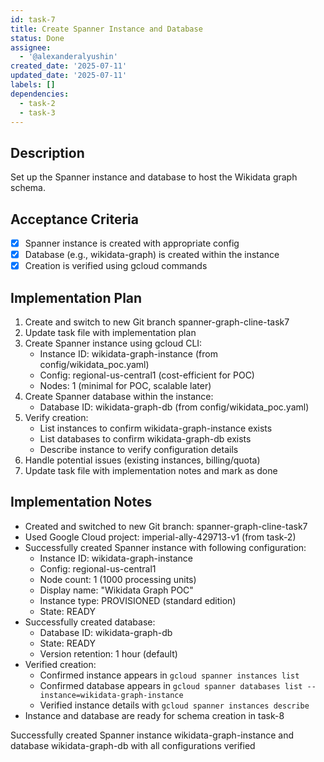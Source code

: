 ```yaml
---
id: task-7
title: Create Spanner Instance and Database
status: Done
assignee:
  - '@alexanderalyushin'
created_date: '2025-07-11'
updated_date: '2025-07-11'
labels: []
dependencies:
  - task-2
  - task-3
---
```


## Description

Set up the Spanner instance and database to host the Wikidata graph schema.

## Acceptance Criteria

- [x] Spanner instance is created with appropriate config
- [x] Database (e.g., wikidata-graph) is created within the instance
- [x] Creation is verified using gcloud commands

## Implementation Plan

1. Create and switch to new Git branch spanner-graph-cline-task7
2. Update task file with implementation plan
3. Create Spanner instance using gcloud CLI:
   - Instance ID: wikidata-graph-instance (from config/wikidata_poc.yaml)
   - Config: regional-us-central1 (cost-efficient for POC)
   - Nodes: 1 (minimal for POC, scalable later)
4. Create Spanner database within the instance:
   - Database ID: wikidata-graph-db (from config/wikidata_poc.yaml)
5. Verify creation:
   - List instances to confirm wikidata-graph-instance exists
   - List databases to confirm wikidata-graph-db exists
   - Describe instance to verify configuration details
6. Handle potential issues (existing instances, billing/quota)
7. Update task file with implementation notes and mark as done

## Implementation Notes

- Created and switched to new Git branch: spanner-graph-cline-task7
- Used Google Cloud project: imperial-ally-429713-v1 (from task-2)
- Successfully created Spanner instance with following configuration:
  - Instance ID: wikidata-graph-instance
  - Config: regional-us-central1
  - Node count: 1 (1000 processing units)
  - Display name: "Wikidata Graph POC"
  - Instance type: PROVISIONED (standard edition)
  - State: READY
- Successfully created database:
  - Database ID: wikidata-graph-db
  - State: READY
  - Version retention: 1 hour (default)
- Verified creation:
  - Confirmed instance appears in `gcloud spanner instances list`
  - Confirmed database appears in `gcloud spanner databases list --instance=wikidata-graph-instance`
  - Verified instance details with `gcloud spanner instances describe`
- Instance and database are ready for schema creation in task-8

Successfully created Spanner instance wikidata-graph-instance and database wikidata-graph-db with all configurations verified
